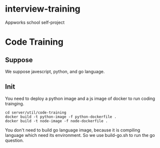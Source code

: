 # interview-training
Appworks school self-project


# Code Training
## Suppose
We suppose javescript, python, and go language.

## Init
You need to deploy a python image and a js image of docker to run coding trainging.

```
cd server/util/code-training
docker build -t python-image -f python-dockerfile .
docker build -t node-image -f node-dockerfile .
```

You don't need to build go language image, because it is compiling language which need its environment. 
So we use build-go.sh to run the go question.